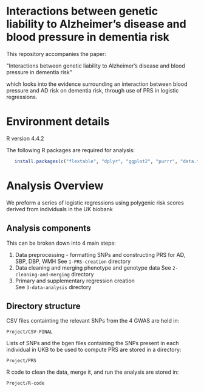 # Interactions between genetic liability to Alzheimer’s disease and blood pressure in dementia risk
This repository accompanies the paper: 

"Interactions between genetic liability to Alzheimer’s disease and blood pressure in dementia risk"

which looks into the evidence surrounding an interaction between blood pressure and AD risk on dementia risk, through use of PRS in logistic regressions.

# Environment details
R version 4.4.2 

The following R packages are required for analysis:
```R
   install.packages(c("flextable", "dplyr", "ggplot2", "purrr", "data.table", "readr", "tidyr", "patchwork"))
```

# Analysis Overview
We preform a series of logistic regressions using polygenic risk scores derived from individuals in the UK biobank
## Analysis components
This can be broken down into 4 main steps:

 1. Data preprocessing - formatting SNPs and constructing PRS for AD, SBP, DBP, WMH
 See `1-PRS-creation` directory 
 2. Data cleaning and merging phenotype and genotype data
 See `2-cleaning-and-merging` directory 
 3. Primary and supplementary regression creation  
 See `3-data-analysis` directory

## Directory structure
CSV files containting the relevant SNPs from the 4 GWAS are held in:
```
Project/CSV-FINAL 
```
Lists of SNPs and the bgen files containing the SNPs present in each individual in UKB to be used to compute PRS are stored in a directory:
```
Project/PRS
```
R code to clean the data, merge it, and run the analysis are stored in:
```
Project/R-code
```

